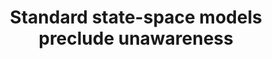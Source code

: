 ---
id_key: d1998-standard
categories: DT
tags:
- unawareness
authors:
- Dekel, Eddie
- Lipman, Barton L
- Rustichini, Aldo
title: Standard state-space models preclude unawareness
journal: Econometrica
vol: 66
num: 1
pages: 159-173
year: 1998
pub: JSTOR
pdf: standard-state-space-models-preclude.pdf
permalink: "/papers/d1998-standard.txt"
layout: bib
---